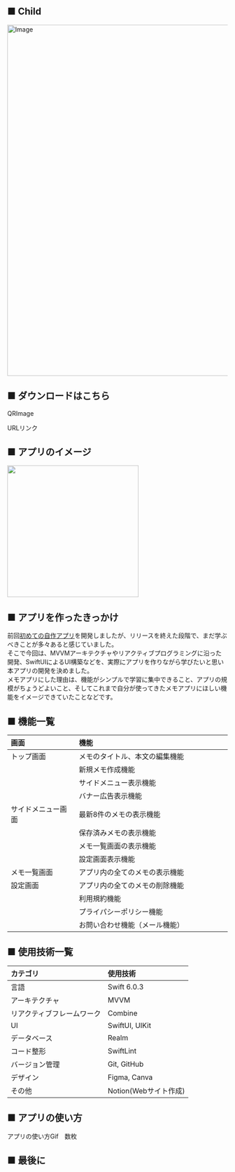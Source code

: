 ## ■ Child

<img width="1600" height="800" alt="Image" src="https://github.com/user-attachments/assets/81c54a2f-49a0-4e36-a596-1fb61ded6315" />

## ■ ダウンロードはこちら

QRImage

URLリンク

## ■ アプリのイメージ

<img src="https://github.com/user-attachments/assets/a9362843-3b12-4248-bea5-c843c0b8a5aa" width="300px">

## ■ アプリを作ったきっかけ

前回[初めての自作アプリ](https://github.com/MasayukiKawashima/Zidosuta)を開発しましたが、リリースを終えた段階で、まだ学ぶべきことが多々あると感じていました。
<br>
そこで今回は、MVVMアーキテクチャやリアクティブプログラミングに沿った開発、SwiftUIによるUI構築などを、実際にアプリを作りながら学びたいと思い本アプリの開発を決めました。
<br>
メモアプリにした理由は、機能がシンプルで学習に集中できること、アプリの規模がちょうどよいこと、そしてこれまで自分が使ってきたメモアプリにほしい機能をイメージできていたことなどです。


## ■ 機能一覧

| 画面    | 機能                 　　　　　　　|
|:----- |:----------------------------------|
| トップ画面 | メモのタイトル、本文の編集機能  　　|
|       |新規メモ作成機能　　　　　　　　　　　　　|
|       | サイドメニュー表示機能         　　　　|
|       | バナー広告表示機能         　　　     |
|サイドメニュー画面 | 最新8件のメモの表示機能|
|       |保存済みメモの表示機能   　　　　　　　　　|　
|       |メモ一覧画面の表示機能            |
|       |設定画面表示機能                     |
| メモ一覧画面 |  アプリ内の全てのメモの表示機能|
| 設定画面  | アプリ内の全てのメモの削除機能           　　　　|
|       | 利用規約機能            　　　　　　　|
|       | プライパシーポリシー機能       　　　　|
|       | お問い合わせ機能（メール機能）    　　　|


## ■ 使用技術一覧

| カテゴリ          | 使用技術         |
|:------------- |:------------ |
| 言語            | Swift 6.0.3       |
| アーキテクチャ       | MVVM         |
| リアクティブフレームワーク | Combine      |
| UI            | SwiftUI, UIKit      |
| データベース        | Realm        |
| コード整形         | SwiftLint    |
| バージョン管理       | Git, GitHub  |
| デザイン          | Figma, Canva |
| その他           | Notion(Webサイト作成)         |



## ■ アプリの使い方

アプリの使い方Gif　数枚



## ■ 最後に
